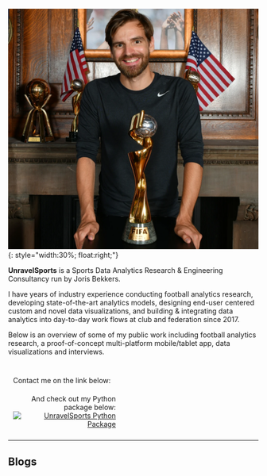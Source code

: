 ![WWC19 Photo](/imgs/wwc2019.png){: style="width:30%; float:right;"}

<b>UnravelSports</b> is a Sports Data Analytics Research & Engineering Consultancy run by Joris Bekkers.

I have years of industry experience conducting football analytics research, developing state-of-the-art analytics models,
designing end-user centered custom and novel data visualizations, and building & integrating data analytics into day-to-day work flows
 at club and federation since 2017.

Below is an overview of some of my public work including football analytics research, a proof-of-concept multi-platform mobile/tablet app, data visualizations and interviews.

<br>

<html lang="en">
<head>
  <meta charset="UTF-8">
  <meta name="viewport" content="width=device-width, initial-scale=1.0">
  <title>Side by Side Divs</title>
  <style>
    body {
      margin: 0;
    }

    .container {
      display: flex;
      justify-content: space-between;
      align-items: flex-start; /* Aligns content at the top */
    }

    .left,
    .right {
      width: 45%; /* Adjust as needed */
      padding: 10px;
      box-sizing: border-box;
    }

    .left {
      text-align: left;
    }

    .right {
      text-align: right;
    }
  </style>
</head>
<body>
  <div class="container">
    <div class="left">
      Contact me on the link below:<br>
      <a href="https://www.linkedin.com/in/joris-bekkers-33138288" class="fa fa-linkedin"></a>
    </div>
    <div class="right">
      And check out my Python package below:<br>
      <a href="https://github.com/UnravelSports/unravelsports" class="github-card">
        <img src="https://github-readme-stats.vercel.app/api/pin/?username=UnravelSports&repo=unravelsports&theme=dracula" alt="UnravelSports Python Package">
      </a>
    </div>
  </div>
</body>
</html>



------

## Blogs
